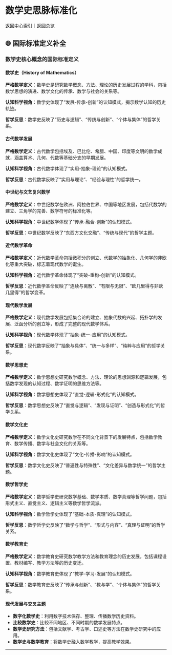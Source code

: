 # 数学史思脉标准化

[返回中心索引](./00-思脉体系中心索引.md)｜[返回总览](./00-思脉体系总览.md)

## 🌐 国际标准定义补全

### 数学史核心概念的国际标准定义

#### 数学史（History of Mathematics）

**严格数学定义**：数学史是研究数学概念、方法、理论的历史发展过程的学科，包括数学思想的演进、数学文化的传承、数学与社会的关系等。

**认知科学视角**：数学史体现了“发展-传承-创新”的认知模式，揭示数学认知的历史轨迹。

**哲学反思**：数学史反映了“历史与逻辑”、“传统与创新”、“个体与集体”的哲学关系。

#### 古代数学发展

**严格数学定义**：古代数学包括埃及、巴比伦、希腊、中国、印度等文明的数学成就，涵盖算术、几何、代数等基础分支的早期发展。

**认知科学视角**：古代数学体现了“实用-抽象-理论”的认知模式。

**哲学反思**：古代数学反映了“实用与理论”、“经验与理性”的哲学统一。

#### 中世纪与文艺复兴数学

**严格数学定义**：中世纪数学在欧洲、阿拉伯世界、中国等地区发展，包括代数学的建立、三角学的完善、数学符号的标准化等。

**认知科学视角**：中世纪数学体现了“传承-融合-创新”的认知模式。

**哲学反思**：中世纪数学反映了“东西方文化交融”、“传统与现代”的哲学主题。

#### 近代数学革命

**严格数学定义**：近代数学革命包括微积分的创立、代数学的抽象化、几何学的非欧化等重大突破，标志着现代数学的诞生。

**认知科学视角**：近代数学革命体现了“突破-重构-创新”的认知模式。

**哲学反思**：近代数学革命反映了“连续与离散”、“有限与无限”、“欧几里得与非欧几里得”的哲学变革。

#### 现代数学发展

**严格数学定义**：现代数学发展包括集合论的建立、抽象代数的兴起、拓扑学的发展、泛函分析的创立等，形成了完整的现代数学体系。

**认知科学视角**：现代数学体现了“抽象-统一-应用”的认知模式。

**哲学反思**：现代数学反映了“抽象与具体”、“统一与多样”、“纯粹与应用”的哲学关系。

#### 数学思想史

**严格数学定义**：数学思想史研究数学概念、方法、理论的思想渊源和逻辑发展，包括数学发现的认知过程、数学证明的思维方法等。

**认知科学视角**：数学思想史体现了“直觉-逻辑-形式化”的认知模式。

**哲学反思**：数学思想史反映了“直觉与逻辑”、“发现与证明”、“创造与形式化”的哲学关系。

#### 数学文化史

**严格数学定义**：数学文化史研究数学在不同文化背景下的发展特点，包括数学教育、数学传播、数学与社会文化的关系等。

**认知科学视角**：数学文化史体现了“文化-传播-影响”的认知模式。

**哲学反思**：数学文化史反映了“普遍性与特殊性”、“文化差异与数学统一”的哲学主题。

#### 数学哲学史

**严格数学定义**：数学哲学史研究数学基础、数学本质、数学真理等哲学问题，包括形式主义、直觉主义、逻辑主义等数学哲学流派。

**认知科学视角**：数学哲学史体现了“基础-本质-真理”的认知模式。

**哲学反思**：数学哲学史反映了“数学与哲学”、“形式与内容”、“真理与证明”的哲学关系。

#### 数学教育史

**严格数学定义**：数学教育史研究数学教学方法和教育理念的历史发展，包括课程设置、教材编写、教学方法等的历史变迁。

**认知科学视角**：数学教育史体现了“教学-学习-发展”的认知模式。

**哲学反思**：数学教育史反映了“传承与创新”、“教与学”、“个体与集体”的哲学关系。

#### 现代发展与交叉主题

- **数字化数学史**：利用数字技术保存、整理、传播数学历史资料。
- **比较数学史**：比较不同地区、不同时期的数学发展特点。
- **数学史研究方法**：包括文献学、考古学、口述史等方法在数学史研究中的应用。
- **数学史与数学教育**：将数学史融入数学教学，提高教学效果。

---
